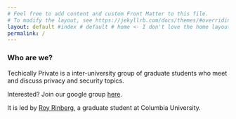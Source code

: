 ```yaml
---
# Feel free to add content and custom Front Matter to this file.
# To modify the layout, see https://jekyllrb.com/docs/themes/#overriding-theme-defaults
layout: default #index # default # home <- I don't love the home layout, but I'm leaving it here in case I change my mind
permalink: /
---
```

<title> Technically Private </title>
<meta name="description" content="Technically Private">


### **Who are we?**
Techically Private is a inter-university group of graduate students who meet and discuss privacy and security topics.

Interested? Join our google group [here](https://groups.google.com/g/technically-private/). 

It is led by [Roy Rinberg](https://royrinberg.com/), a graduate student at Columbia University.